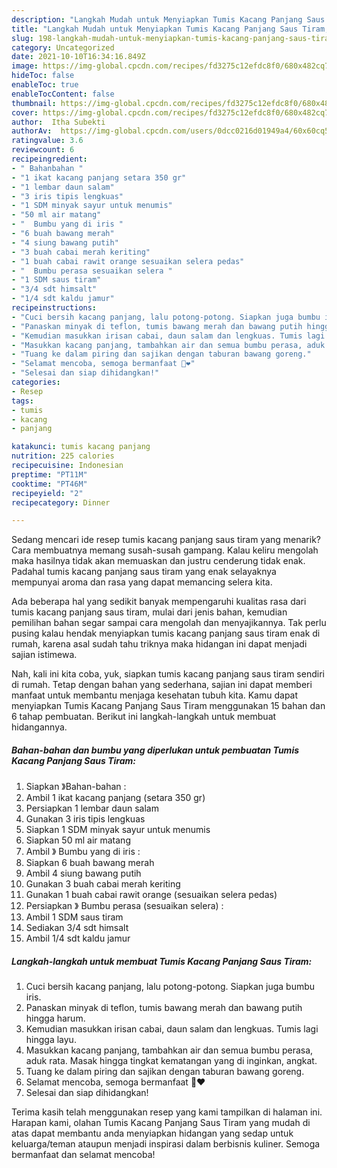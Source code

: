 ```yaml
---
description: "Langkah Mudah untuk Menyiapkan Tumis Kacang Panjang Saus Tiram, Bisa Manjain Lidah"
title: "Langkah Mudah untuk Menyiapkan Tumis Kacang Panjang Saus Tiram, Bisa Manjain Lidah"
slug: 198-langkah-mudah-untuk-menyiapkan-tumis-kacang-panjang-saus-tiram-bisa-manjain-lidah
category: Uncategorized
date: 2021-10-10T16:34:16.849Z
image: https://img-global.cpcdn.com/recipes/fd3275c12efdc8f0/680x482cq70/tumis-kacang-panjang-saus-tiram-foto-resep-utama.jpg
hideToc: false
enableToc: true
enableTocContent: false
thumbnail: https://img-global.cpcdn.com/recipes/fd3275c12efdc8f0/680x482cq70/tumis-kacang-panjang-saus-tiram-foto-resep-utama.jpg
cover: https://img-global.cpcdn.com/recipes/fd3275c12efdc8f0/680x482cq70/tumis-kacang-panjang-saus-tiram-foto-resep-utama.jpg
author:  Itha Subekti
authorAv:  https://img-global.cpcdn.com/users/0dcc0216d01949a4/60x60cq50/avatar.jpg
ratingvalue: 3.6
reviewcount: 6
recipeingredient:
- " Bahanbahan "
- "1 ikat kacang panjang setara 350 gr"
- "1 lembar daun salam"
- "3 iris tipis lengkuas"
- "1 SDM minyak sayur untuk menumis"
- "50 ml air matang"
- "  Bumbu yang di iris "
- "6 buah bawang merah"
- "4 siung bawang putih"
- "3 buah cabai merah keriting"
- "1 buah cabai rawit orange sesuaikan selera pedas"
- "  Bumbu perasa sesuaikan selera "
- "1 SDM saus tiram"
- "3/4 sdt himsalt"
- "1/4 sdt kaldu jamur"
recipeinstructions:
- "Cuci bersih kacang panjang, lalu potong-potong. Siapkan juga bumbu iris."
- "Panaskan minyak di teflon, tumis bawang merah dan bawang putih hingga harum."
- "Kemudian masukkan irisan cabai, daun salam dan lengkuas. Tumis lagi hingga layu."
- "Masukkan kacang panjang, tambahkan air dan semua bumbu perasa, aduk rata.  Masak hingga tingkat kematangan yang di inginkan, angkat."
- "Tuang ke dalam piring dan sajikan dengan taburan bawang goreng."
- "Selamat mencoba, semoga bermanfaat 💚❤"
- "Selesai dan siap dihidangkan!"
categories:
- Resep
tags:
- tumis
- kacang
- panjang

katakunci: tumis kacang panjang 
nutrition: 225 calories
recipecuisine: Indonesian
preptime: "PT11M"
cooktime: "PT46M"
recipeyield: "2"
recipecategory: Dinner

---
```



Sedang mencari ide resep tumis kacang panjang saus tiram yang menarik? Cara membuatnya memang susah-susah gampang. Kalau keliru mengolah maka hasilnya tidak akan memuaskan dan justru cenderung tidak enak. Padahal tumis kacang panjang saus tiram yang enak selayaknya mempunyai aroma dan rasa yang dapat memancing selera kita.




Ada beberapa hal yang sedikit banyak mempengaruhi kualitas rasa dari tumis kacang panjang saus tiram, mulai dari jenis bahan, kemudian pemilihan bahan segar sampai cara mengolah dan menyajikannya. Tak perlu pusing kalau hendak menyiapkan tumis kacang panjang saus tiram enak di rumah, karena asal sudah tahu triknya maka hidangan ini dapat menjadi sajian istimewa.


Nah, kali ini kita coba, yuk, siapkan tumis kacang panjang saus tiram sendiri di rumah. Tetap dengan bahan yang sederhana, sajian ini dapat memberi manfaat untuk membantu menjaga kesehatan tubuh kita. Kamu dapat menyiapkan Tumis Kacang Panjang Saus Tiram menggunakan 15 bahan dan 6 tahap pembuatan. Berikut ini langkah-langkah untuk membuat hidangannya.

<!--inarticleads1-->

##### Bahan-bahan dan bumbu yang diperlukan untuk pembuatan Tumis Kacang Panjang Saus Tiram:

1. Siapkan  》Bahan-bahan :
1. Ambil 1 ikat kacang panjang (setara 350 gr)
1. Persiapkan 1 lembar daun salam
1. Gunakan 3 iris tipis lengkuas
1. Siapkan 1 SDM minyak sayur untuk menumis
1. Siapkan 50 ml air matang
1. Ambil  》 Bumbu yang di iris :
1. Siapkan 6 buah bawang merah
1. Ambil 4 siung bawang putih
1. Gunakan 3 buah cabai merah keriting
1. Gunakan 1 buah cabai rawit orange (sesuaikan selera pedas)
1. Persiapkan  》 Bumbu perasa (sesuaikan selera) :
1. Ambil 1 SDM saus tiram
1. Sediakan 3/4 sdt himsalt
1. Ambil 1/4 sdt kaldu jamur




<!--inarticleads2-->

##### Langkah-langkah untuk membuat Tumis Kacang Panjang Saus Tiram:

1. Cuci bersih kacang panjang, lalu potong-potong. Siapkan juga bumbu iris.
1. Panaskan minyak di teflon, tumis bawang merah dan bawang putih hingga harum.
1. Kemudian masukkan irisan cabai, daun salam dan lengkuas. Tumis lagi hingga layu.
1. Masukkan kacang panjang, tambahkan air dan semua bumbu perasa, aduk rata.  Masak hingga tingkat kematangan yang di inginkan, angkat.
1. Tuang ke dalam piring dan sajikan dengan taburan bawang goreng.
1. Selamat mencoba, semoga bermanfaat 💚❤
1. Selesai dan siap dihidangkan!



Terima kasih telah menggunakan resep yang kami tampilkan di halaman ini. Harapan kami, olahan Tumis Kacang Panjang Saus Tiram yang mudah di atas dapat membantu anda menyiapkan hidangan yang sedap untuk keluarga/teman ataupun menjadi inspirasi dalam berbisnis kuliner. Semoga bermanfaat dan selamat mencoba!
